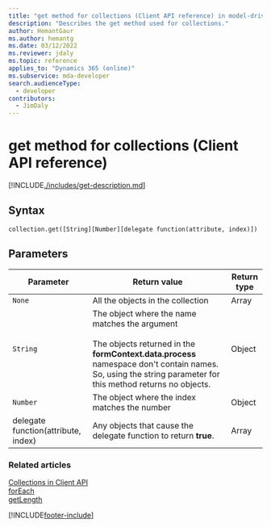 ```yaml
---
title: "get method for collections (Client API reference) in model-driven apps| MicrosoftDocs"
description: "Describes the get method used for collections."
author: HemantGaur
ms.author: hemantg
ms.date: 03/12/2022
ms.reviewer: jdaly
ms.topic: reference
applies_to: "Dynamics 365 (online)"
ms.subservice: mda-developer
search.audienceType: 
  - developer
contributors:
  - JimDaly
---
```

# get method for collections (Client API reference)


[!INCLUDE[./includes/get-description.md](./includes/get-description.md)]

## Syntax

`collection.get([String][Number][delegate function(attribute, index)])`

## Parameters

|Parameter  |Return value |Return type  |
|---------|------|-------|
|`None`  |All the objects in the collection  |Array|
|`String`  |The object where the name matches the argument<br/><br/>The objects returned in the **formContext.data.process** namespace don't contain names. So, using the string parameter for this method returns no objects.  |Object|
|`Number`  |The object where the index matches the number  |Object|
|delegate function(attribute, index)  |Any objects that cause the delegate function to return **true**.  |Array|


### Related articles

[Collections in Client API](../collections.md)   
[forEach](forEach.md)   
[getLength](getLength.md)


[!INCLUDE[footer-include](../../../../../includes/footer-banner.md)]
